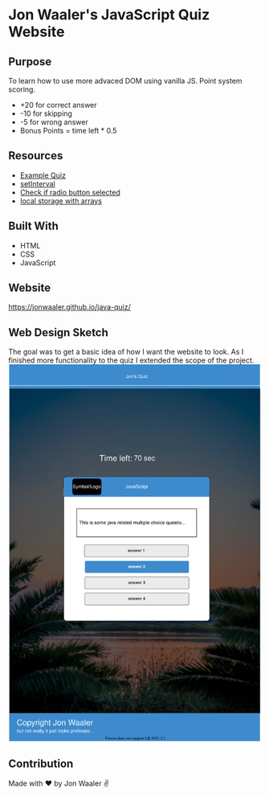 # Jon Waaler's JavaScript Quiz Website

## Purpose

To learn how to use more advaced DOM using vanilla JS. Point system scoring.

- +20 for correct answer
- -10 for skipping
- -5 for wrong answer
- Bonus Points = time left \* 0.5

## Resources

- [Example Quiz](https://codepen.io/yaphi1/pen/NpZvJp)
- [setInterval](https://www.w3schools.com/js/js_timing.asp)
- [Check if radio button selected](https://stackoverflow.com/questions/1423777/how-can-i-check-whether-a-radio-button-is-selected-with-javascript)
- [local storage with arrays](https://stackoverflow.com/questions/56949873/how-to-store-and-retrieve-multidimensional-array-in-local-storage-javascript)

## Built With

- HTML
- CSS
- JavaScript

## Website

https://jonwaaler.github.io/java-quiz/

## Web Design Sketch

The goal was to get a basic idea of how I want the website to look. As I finished more functionality to the quiz I extended the scope of the project.
![Alt text](https://raw.githubusercontent.com/JonWaaler/java-quiz/6c439f251d251161e6f57255e21c52c25bf1d0b5/assets/java-quiz-designdoc.svg)

## Contribution

Made with ❤️ by Jon Waaler ✌
